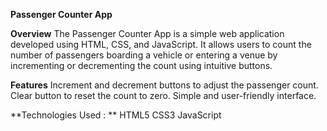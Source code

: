 **Passenger Counter App**

**Overview**
The Passenger Counter App is a simple web application developed using HTML, CSS, and JavaScript. It allows users to count the number of passengers boarding a vehicle or entering a venue by incrementing or decrementing the count using intuitive buttons.

**Features**
Increment and decrement buttons to adjust the passenger count.
Clear button to reset the count to zero.
Simple and user-friendly interface.

**Technologies Used : **
HTML5
CSS3
JavaScript
